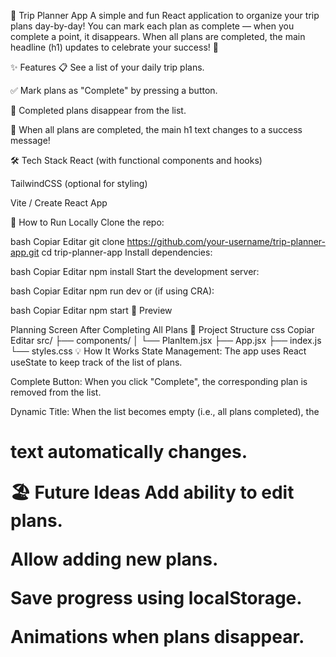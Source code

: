 🧳 Trip Planner App
A simple and fun React application to organize your trip plans day-by-day!
You can mark each plan as complete — when you complete a point, it disappears.
When all plans are completed, the main headline (h1) updates to celebrate your success! 🎉

✨ Features
📋 See a list of your daily trip plans.

✅ Mark plans as "Complete" by pressing a button.

🚀 Completed plans disappear from the list.

🎉 When all plans are completed, the main h1 text changes to a success message!

🛠️ Tech Stack
React (with functional components and hooks)

TailwindCSS (optional for styling)

Vite / Create React App

🚀 How to Run Locally
Clone the repo:

bash
Copiar
Editar
git clone https://github.com/your-username/trip-planner-app.git
cd trip-planner-app
Install dependencies:

bash
Copiar
Editar
npm install
Start the development server:

bash
Copiar
Editar
npm run dev
or (if using CRA):

bash
Copiar
Editar
npm start
📸 Preview

Planning Screen	After Completing All Plans
📂 Project Structure
css
Copiar
Editar
src/
├── components/
│   └── PlanItem.jsx
├── App.jsx
├── index.js
└── styles.css
💡 How It Works
State Management:
The app uses React useState to keep track of the list of plans.

Complete Button:
When you click "Complete", the corresponding plan is removed from the list.

Dynamic Title:
When the list becomes empty (i.e., all plans completed), the <h1> text automatically changes.

🏖️ Future Ideas
Add ability to edit plans.

Allow adding new plans.

Save progress using localStorage.

Animations when plans disappear.




